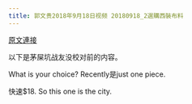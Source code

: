 ```yaml
---
title: 郭文贵2018年9月18日视频 20180918_2選購西裝布料
---
```


[原文連接](https://gnews.org/ThreadView/53478272)

以下是茅屎坑战友没校对前的内容。

  What is your choice? Recently是just one piece.

  快速$18. So this one is the city.
